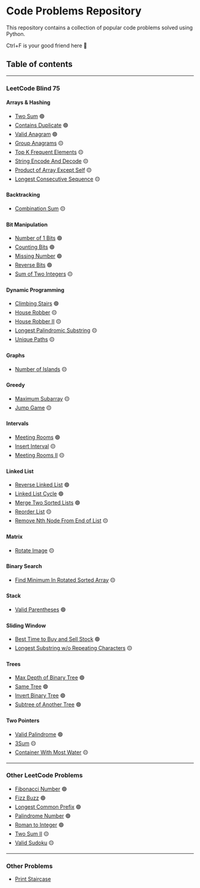 # Code Problems Repository

This repository contains a collection of popular code problems solved using Python.

Ctrl+F is your good friend here 🔎

## Table of contents
---
### LeetCode Blind 75
#### Arrays & Hashing
* [Two Sum](problems/Blind75/Arrays&Hashing/TwoSum/) 🟢
* [Contains Duplicate](problems/Blind75/Arrays&Hashing/ContainsDuplicate/) 🟢
* [Valid Anagram](problems/Blind75/Arrays&Hashing/ValidAnagram/) 🟢
* [Group Anagrams](problems/Blind75/Arrays&Hashing/GroupAnagrams/) 🟡
* [Top K Frequent Elements](problems/Blind75/Arrays&Hashing/TopKFrequentElements/) 🟡
* [String Encode And Decode](problems/Blind75/Arrays&Hashing/StringEncodeAndDecode/) 🟡
* [Product of Array Except Self](problems/Blind75/Arrays&Hashing/ProductOfArrayExceptSelf/) 🟡
* [Longest Consecutive Sequence](problems/Blind75/Arrays&Hashing/LongestConsecutiveSequence/) 🟡
#### Backtracking
* [Combination Sum](problems/Blind75/Backtracking/CombinationSum/) 🟡
#### Bit Manipulation
* [Number of 1 Bits](problems/Blind75/BitManipulation/NumberOf1Bits/) 🟢
* [Counting Bits](problems/Blind75/BitManipulation/CountingBits/) 🟢
* [Missing Number](problems/Blind75/BitManipulation/MissingNumber/) 🟢
* [Reverse Bits](problems/Blind75/BitManipulation/ReverseBits/) 🟢
* [Sum of Two Integers](problems/Blind75/BitManipulation/SumOfTwoIntegers/) 🟡
#### Dynamic Programming
* [Climbing Stairs](problems/Blind75/DynamicProgramming/ClimbingStairs/) 🟢
* [House Robber](problems/Blind75/DynamicProgramming/HouseRobber/) 🟡
* [House Robber II](problems/Blind75/DynamicProgramming/HouseRobber2/) 🟡
* [Longest Palindromic Substring](problems/Blind75/DynamicProgramming/LongestPalindromicSubstring/) 🟡
* [Unique Paths](problems/Blind75/DynamicProgramming/UniquePaths/) 🟡
#### Graphs
* [Number of Islands](problems/Blind75/Graphs/NumberOfIslands/) 🟡
#### Greedy
* [Maximum Subarray](problems/Blind75/Greedy/MaximumSubarray/) 🟡
* [Jump Game](problems/Blind75/Greedy/JumpGame/) 🟡
#### Intervals
* [Meeting Rooms](problems/Blind75/Intervals/MeetingRooms/) 🟢
* [Insert Interval](problems/Blind75/Intervals/InsertInterval/) 🟡
* [Meeting Rooms II](problems/Blind75/Intervals/MeetingRooms2/) 🟡
#### Linked List
* [Reverse Linked List](problems/Blind75/LinkedList/ReverseLinkedList/) 🟢
* [Linked List Cycle](problems/Blind75/LinkedList/LinkedListCycle/) 🟢
* [Merge Two Sorted Lists](problems/Blind75/LinkedList/MergeTwoSortedLists/) 🟢
* [Reorder List](problems/Blind75/LinkedList/ReorderList/) 🟡
* [Remove Nth Node From End of List](problems/Blind75/LinkedList/RemoveNthNodeFromEndOfList/) 🟡
#### Matrix
* [Rotate Image](problems/Blind75/Matrix/RotateImage/) 🟡
#### Binary Search
* [Find Minimum In Rotated Sorted Array](problems/Blind75/BinarySearch/FindMinInRotatedSortedArray/) 🟡
#### Stack
* [Valid Parentheses](problems/Blind75/Stack/ValidParentheses/) 🟢
#### Sliding Window
* [Best Time to Buy and Sell Stock](problems/Blind75/SlidingWindow/BuyAndSellStock/) 🟢
* [Longest Substring w/o Repeating Characters](problems/Blind75/SlidingWindow/LongestSubstringWORepeatingChar/) 🟡
#### Trees
* [Max Depth of Binary Tree](problems/Blind75/Trees/MaximumDepthOfBTree/) 🟢
* [Same Tree](problems/Blind75/Trees/SameTree/) 🟢
* [Invert Binary Tree](problems/Blind75/Trees/InvertBinaryTree/) 🟢
* [Subtree of Another Tree](problems/Blind75/Trees/SubtreeOfAnotherTree/) 🟢
#### Two Pointers
* [Valid Palindrome](problems/Blind75/TwoPointers/ValidPalindrome/) 🟢
* [3Sum](problems/Blind75/TwoPointers/3Sum/) 🟡
* [Container With Most Water](problems/Blind75/TwoPointers/ContainerWithMostWater/) 🟡
---
### Other LeetCode Problems
* [Fibonacci Number](problems/OtherLeetCode/FibonacciNumber/) 🟢
* [Fizz Buzz](problems/OtherLeetCode/FizzBuzz/) 🟢
* [Longest Common Prefix](problems/OtherLeetCode/LongestCommonPrefix/) 🟢
* [Palindrome Number](problems/OtherLeetCode/PalindromeNumber/) 🟢
* [Roman to Integer](problems/OtherLeetCode/RomanToInteger/) 🟢
* [Two Sum II](problems/OtherLeetCode/TwoSum2/) 🟡
* [Valid Sudoku](problems/OtherLeetCode/ValidSudoku/) 🟡
---
### Other Problems
* [Print Staircase](problems/Other/PrintStaircase/)
